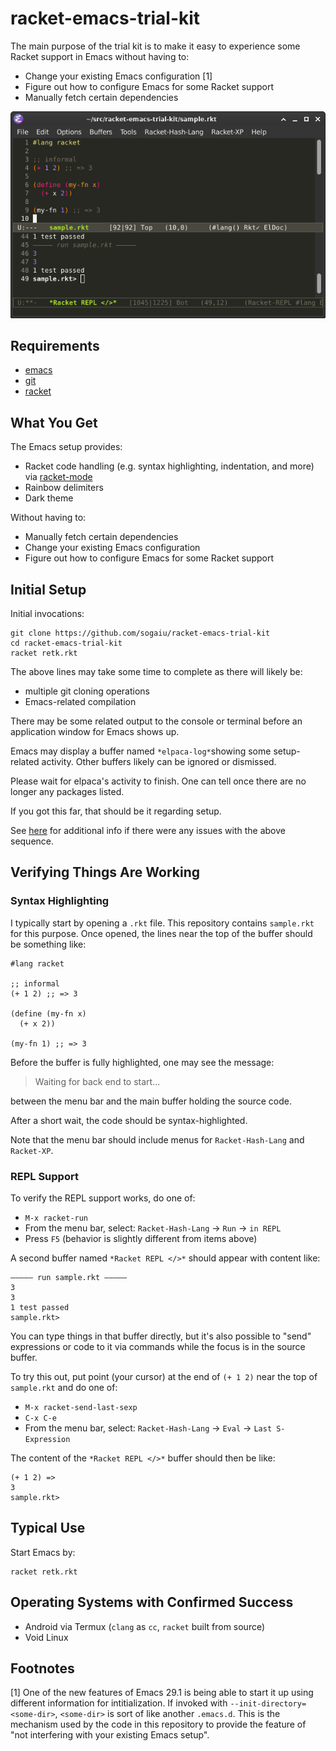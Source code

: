 # racket-emacs-trial-kit

The main purpose of the trial kit is to make it easy to experience
some Racket support in Emacs without having to:

* Change your existing Emacs configuration [1]
* Figure out how to configure Emacs for some Racket support
* Manually fetch certain dependencies

![Demo](racket-emacs-trial-kit-linux.png?raw=true "Demo")

## Requirements

* [emacs](https://emacs.org)
* [git](https://git-scm.com/)
* [racket](https://racket-lang.org)

## What You Get

The Emacs setup provides:

* Racket code handling (e.g. syntax highlighting, indentation, and
  more) via [racket-mode](https://github.com/greghendershott/racket-mode)
* Rainbow delimiters
* Dark theme

Without having to:

* Manually fetch certain dependencies
* Change your existing Emacs configuration
* Figure out how to configure Emacs for some Racket support

## Initial Setup

Initial invocations:

```
git clone https://github.com/sogaiu/racket-emacs-trial-kit
cd racket-emacs-trial-kit
racket retk.rkt
```

The above lines may take some time to complete as there will likely
be:

* multiple git cloning operations
* Emacs-related compilation

There may be some related output to the console or terminal before an
application window for Emacs shows up.

Emacs may display a buffer named `*elpaca-log*`showing some
setup-related activity.  Other buffers likely can be ignored or
dismissed.

Please wait for elpaca's activity to finish.  One can tell once there
are no longer any packages listed.

If you got this far, that should be it regarding setup.

See [here](doc/misc.md) for additional info if there were any issues
with the above sequence.

## Verifying Things Are Working

### Syntax Highlighting

I typically start by opening a `.rkt` file.  This repository contains
`sample.rkt` for this purpose.  Once opened, the lines near the top of
the buffer should be something like:

```racket
#lang racket

;; informal
(+ 1 2) ;; => 3

(define (my-fn x)
  (+ x 2))

(my-fn 1) ;; => 3
```

Before the buffer is fully highlighted, one may see the message:

> Waiting for back end to start...

between the menu bar and the main buffer holding the source code.

After a short wait, the code should be syntax-highlighted.

Note that the menu bar should include menus for `Racket-Hash-Lang` and
`Racket-XP`.

### REPL Support

To verify the REPL support works, do one of:

* `M-x racket-run`
* From the menu bar, select: `Racket-Hash-Lang` -> `Run` -> `in REPL`
* Press `F5` (behavior is slightly different from items above)

A second buffer named `*Racket REPL </>*` should appear with content
like:

```
————— run sample.rkt —————
3
3
1 test passed
sample.rkt>
```

You can type things in that buffer directly, but it's also possible
to "send" expressions or code to it via commands while the
focus is in the source buffer.

To try this out, put point (your cursor) at the end of `(+ 1 2)` near
the top of `sample.rkt` and do one of:

* `M-x racket-send-last-sexp`
* `C-x C-e`
* From the menu bar, select: `Racket-Hash-Lang` -> `Eval` -> `Last
  S-Expression`

The content of the `*Racket REPL </>*` buffer should then be like:

```
(+ 1 2) =>
3
sample.rkt>
```

## Typical Use

Start Emacs by:

```
racket retk.rkt
```

## Operating Systems with Confirmed Success

* Android via Termux (`clang` as `cc`, `racket` built from source)
* Void Linux

## Footnotes

[1] One of the new features of Emacs 29.1 is being able to start it up
using different information for intitialization.  If invoked with
`--init-directory=<some-dir>`, `<some-dir>` is sort of like another
`.emacs.d`.  This is the mechanism used by the code in this repository
to provide the feature of "not interfering with your existing Emacs
setup".


